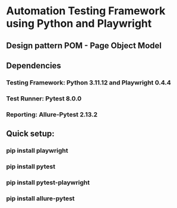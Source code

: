 # Automation Testing Framework using Python and Playwright
## Design pattern POM - Page Object Model


## Dependencies
### Testing Framework:   Python          3.11.12 and  Playwright  0.4.4
### Test Runner:         Pytest          8.0.0
### Reporting:           Allure-Pytest   2.13.2


## Quick setup:
### pip install playwright
### pip install pytest
### pip install pytest-playwright
### pip install allure-pytest